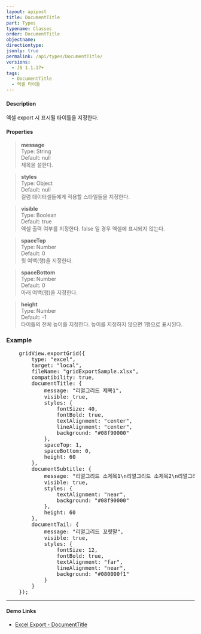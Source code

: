 ```yaml
---
layout: apipost
title: DocumentTitle
part: Types
typename: Classes
order: DocumentTitle
objectname: 
directiontype: 
jsonly: true
permalink: /api/types/DocumentTitle/
versions:
  - JS 1.1.17+
tags: 
  - DocumentTitle
  - 엑셀 타이틀
---
```


#### Description

 엑셀 export 시 표시될 타이틀을 지정한다.  

#### Properties

> **message**  
> Type: String   
> Default: null      
> 제목을 설한다.  

> **styles**  
> Type: Object   
> Default:  null     
> 컬럼 데이터셀들에게 적용할 스타일들을 지정한다.     

> **visible**  
> Type: Boolean     
> Default: true      
> 엑셀 출력 여부를 지정한다. false 일 경우 엑셀에 표시되지 않는다.         

> **spaceTop**  
> Type: Number   
> Default: 0    
> 윗 여백(행)을 지정한다.       

> **spaceBottom**  
> Type: Number   
> Default: 0    
> 아래 여백(행)을 지정한다.       

> **height**  
> Type: Number   
> Default: -1    
> 타이틀의 전체 높이를 지정한다. 높이를 지정하지 않으면 1행으로 표시된다.        

### Example  

<pre class="prettyprint">
    gridView.exportGrid({
        type: "excel",
        target: "local",
        fileName: "gridExportSample.xlsx",
        compatibility: true,
        documentTitle: {
            message: "리얼그리드 제목1",
            visible: true,
            styles: {
                fontSize: 40,
                fontBold: true,
                textAlignment: "center",
                lineAlignment: "center",
                background: "#08f90000"
            },
            spaceTop: 1,
            spaceBottom: 0,
            height: 60
        },
        documentSubtitle: {
            message: "리얼그리드 소제목1\n리얼그리드 소제목2\n리얼그리드 소제목3\n리얼그리드 소제목4\n",
            visible: true,
            styles: {
                textAlignment: "near",
                background: "#08f90000"
            },
            height: 60
        },
        documentTail: {
            message: "리얼그리드 꼬릿말",
            visible: true,
            styles: {
                fontSize: 12,
                fontBold: true,
                textAlignment: "far",
                lineAlignment: "near",
                background: "#080000f1"
            }
        }
    });
</pre>

---

#### Demo Links

* [Excel Export - DocumentTitle](http://demo.realgrid.com/Excels/ExportDocumentTitle/)  

